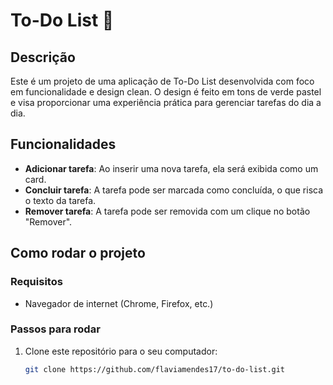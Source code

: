 # To-Do List 💌

## Descrição
Este é um projeto de uma aplicação de To-Do List desenvolvida com foco em funcionalidade e design clean. O design é feito em tons de verde pastel e visa proporcionar uma experiência prática para gerenciar tarefas do dia a dia.

## Funcionalidades
- **Adicionar tarefa**: Ao inserir uma nova tarefa, ela será exibida como um card.
- **Concluir tarefa**: A tarefa pode ser marcada como concluída, o que risca o texto da tarefa.
- **Remover tarefa**: A tarefa pode ser removida com um clique no botão "Remover".

## Como rodar o projeto

### Requisitos
- Navegador de internet (Chrome, Firefox, etc.)

### Passos para rodar
1. Clone este repositório para o seu computador:
   ```bash
   git clone https://github.com/flaviamendes17/to-do-list.git
